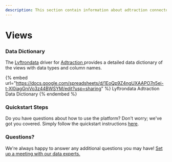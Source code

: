 ```yaml
---
description: This section contain information about adtraction connector views information
---
```


# Views

### Data Dictionary

The [Lyftrondata](https://www.lyftrondata.com/) driver for [Adtraction](https://www.lyftrondata.com/integration/Adtraction/)[ ](https://www.lyftrondata.com/integration/adtraction/)provides a detailed data dictionary of the views with data types and column names.

{% embed url="https://docs.google.com/spreadsheets/d/1EoQp9Z4ngUXAAPO7n5ei-t-Xl0iagGniVo3z44BWSYM/edit?usp=sharing" %}
Lyftrondata Adtraction Data Dictionary
{% endembed %}

### Quickstart Steps

Do you have questions about how to use the platform? Don't worry; we've got you covered. Simply follow the quickstart instructions [here](../../../../quickstart-steps.md).

### Questions? <a href="#questions" id="questions"></a>

We're always happy to answer any additional questions you may have! [Set up a meeting with our data experts.](https://www.lyftrondata.com/book-a-meeting/)


